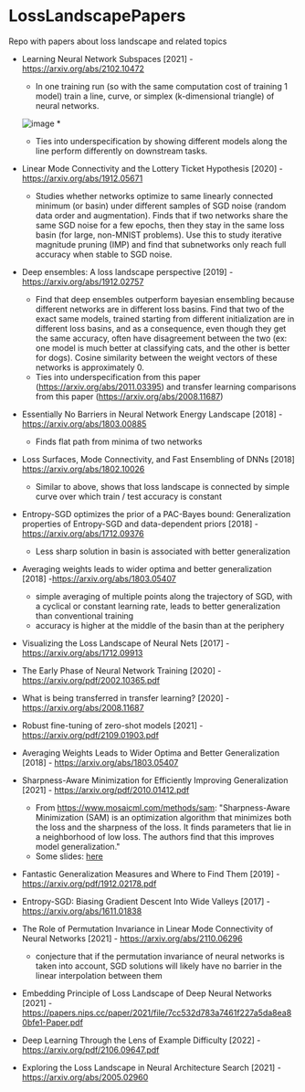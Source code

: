 # LossLandscapePapers
Repo with papers about loss landscape and related topics
 
* Learning Neural Network Subspaces [2021] - https://arxiv.org/abs/2102.10472
  *  In one training run (so with the same computation cost of training 1 model) train a line, curve, or simplex (k-dimensional triangle) of neural networks.
  
  ![image](https://user-images.githubusercontent.com/12414995/124765126-ac16bf80-df03-11eb-8374-4fb249708d99.png)
  *  
  *  Ties into underspecification by showing different models along the line perform differently on downstream tasks.
* Linear Mode Connectivity and the Lottery Ticket Hypothesis [2020] - https://arxiv.org/abs/1912.05671
  * Studies whether networks optimize to same linearly connected minimum (or basin) under different samples of SGD noise (random data order and augmentation). Finds that if two networks share the same SGD noise for a few epochs, then they stay in the same loss basin (for large, non-MNIST problems). Use this to study iterative magnitude pruning (IMP) and find that subnetworks only reach full accuracy when stable to SGD noise.
* Deep ensembles: A loss landscape perspective [2019] - https://arxiv.org/abs/1912.02757
  * Find that deep ensembles outperform bayesian ensembling because different networks are in different loss basins. Find that two of the exact same models, trained starting from different initialization are in different loss basins, and as a consequence, even though they get the same accuracy, often have disagreement between the two (ex: one model is much better at classifying cats, and the other is better for dogs). Cosine similarity between the weight vectors of these networks is approximately 0.
  * Ties into underspecification from this paper (https://arxiv.org/abs/2011.03395) and transfer learning comparisons from this paper (https://arxiv.org/abs/2008.11687)
* Essentially No Barriers in Neural Network Energy Landscape [2018] - https://arxiv.org/abs/1803.00885
  * Finds flat path from minima of two networks 
* Loss Surfaces, Mode Connectivity, and Fast Ensembling of DNNs [2018] https://arxiv.org/abs/1802.10026 
  * Similar to above, shows that loss landscape is connected by simple curve over which train / test accuracy is constant 
* Entropy-SGD optimizes the prior of a PAC-Bayes bound: Generalization properties of Entropy-SGD and data-dependent priors [2018] -
 https://arxiv.org/abs/1712.09376
  *  Less sharp solution in basin is associated with better generalization
* Averaging weights leads to wider optima and better generalization [2018] -https://arxiv.org/abs/1803.05407
  * simple averaging of multiple points along the trajectory of SGD, with a cyclical or constant learning rate, leads to better generalization than conventional training
  * accuracy is higher at the middle of the basin than at the periphery
  
* Visualizing the Loss Landscape of Neural Nets [2017] - https://arxiv.org/abs/1712.09913
* The Early Phase of Neural Network Training [2020] - https://arxiv.org/pdf/2002.10365.pdf
* What is being transferred in transfer learning? [2020] - https://arxiv.org/abs/2008.11687
* Robust fine-tuning of zero-shot models [2021] - https://arxiv.org/pdf/2109.01903.pdf
* Averaging Weights Leads to Wider Optima and Better Generalization [2018] - https://arxiv.org/abs/1803.05407
* Sharpness-Aware Minimization for Efficiently Improving Generalization  [2021] - https://arxiv.org/pdf/2010.01412.pdf
  *  From https://www.mosaicml.com/methods/sam: "Sharpness-Aware Minimization (SAM) is an optimization algorithm that minimizes both the loss and the sharpness of the loss. It finds parameters that lie in a neighborhood of low loss. The authors find that this improves model generalization."
  *  Some slides: [here](/pdfs/121721_Sharpness-Aware-Minimization-for-Efficiently-Improving-Generalization.pdf)
* Fantastic Generalization Measures and Where to Find Them [2019] - https://arxiv.org/pdf/1912.02178.pdf 
* Entropy-SGD: Biasing Gradient Descent Into Wide Valleys [2017] - https://arxiv.org/abs/1611.01838
* The Role of Permutation Invariance in Linear Mode Connectivity of Neural Networks [2021] - https://arxiv.org/abs/2110.06296
  * conjecture that if the permutation invariance of neural networks is taken into account, SGD solutions will likely have no barrier in the linear interpolation between them 
* Embedding Principle of Loss Landscape of Deep Neural Networks [2021] - https://papers.nips.cc/paper/2021/file/7cc532d783a7461f227a5da8ea80bfe1-Paper.pdf
* Deep Learning Through the Lens of Example Difficulty [2022] - https://arxiv.org/pdf/2106.09647.pdf
* Exploring the Loss Landscape in Neural Architecture Search [2021] - https://arxiv.org/abs/2005.02960
